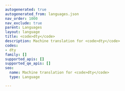 ```yaml
---
autogenerated: true
autogenerated_from: languages.json
nav_order: 1000
nav_exclude: true
parent: Languages
layout: language
title: <code>dty</code>
description: Machine translation for <code>dty</code>
codes:
- dty
family: []
supported_apis: []
supported_qe_apis: []
seo:
  name: Machine translation for <code>dty</code>
  type: Language

---
```


